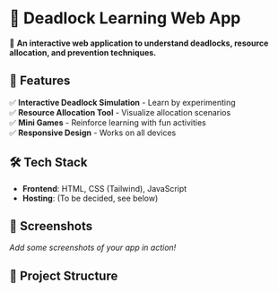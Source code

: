 # 🛑 Deadlock Learning Web App  

🚀 **An interactive web application to understand deadlocks, resource allocation, and prevention techniques.**  

## 📌 Features  
✅ **Interactive Deadlock Simulation** - Learn by experimenting  
✅ **Resource Allocation Tool** - Visualize allocation scenarios  
✅ **Mini Games** - Reinforce learning with fun activities  
✅ **Responsive Design** - Works on all devices  

## 🛠️ Tech Stack  
- **Frontend**: HTML, CSS (Tailwind), JavaScript  
- **Hosting**: (To be decided, see below)  

## 📸 Screenshots  
_Add some screenshots of your app in action!_  

## 📂 Project Structure  
